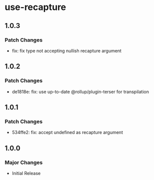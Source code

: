 # use-recapture

## 1.0.3

### Patch Changes

- fix: fix type not accepting nullish recapture argument

## 1.0.2

### Patch Changes

- de1818e: fix: use up-to-date @rollup/plugin-terser for transpilation

## 1.0.1

### Patch Changes

- 534ffe2: fix: accept undefined as recapture argument

## 1.0.0

### Major Changes

- Initial Release
